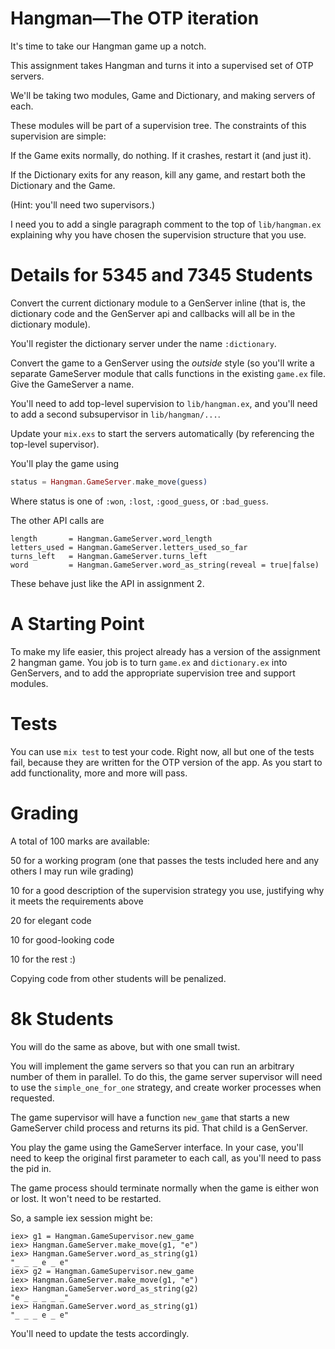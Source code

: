 # Hangman—The OTP iteration

It's time to take our Hangman game up a notch.

This assignment takes Hangman and turns it into a supervised set of OTP servers.

We'll be taking two modules, Game and Dictionary, and making servers of each.

These modules will be part of a supervision tree. The constraints of
this supervision are simple:

If the Game exits normally, do nothing. If it crashes, restart it (and just it).

If the Dictionary exits for any reason, kill any game, and restart both the
Dictionary and the Game.

(Hint: you'll need two supervisors.)

I need you to add a single paragraph comment to the top of
`lib/hangman.ex` explaining why you have chosen the supervision
structure that you use.


# Details for 5345 and 7345 Students

Convert the current dictionary module to a GenServer inline (that is, the
dictionary code and the GenServer api and callbacks will all be in the
dictionary module).

You'll register the dictionary server under the name `:dictionary`.

Convert the game to a GenServer using the *outside* style (so you'll
write a separate GameServer module that calls functions in the
existing `game.ex` file. Give the GameServer a name.

You'll need to add top-level supervision to `lib/hangman.ex`, and
you'll need to add a second subsupervisor in `lib/hangman/...`.

Update your `mix.exs` to start the servers automatically (by
referencing the top-level supervisor).


You'll play the game using

~~~ elixir
status = Hangman.GameServer.make_move(guess)
~~~

Where status is one of `:won`, `:lost`, `:good_guess`, or `:bad_guess`.

The other API calls are

~~~
length       = Hangman.GameServer.word_length
letters_used = Hangman.GameServer.letters_used_so_far
turns_left   = Hangman.GameServer.turns_left
word         = Hangman.GameServer.word_as_string(reveal = true|false)
~~~

These behave just like the API in assignment 2.

# A Starting Point

To make my life easier, this project already has a version of the
assignment 2 hangman game. You job is to turn `game.ex` and
`dictionary.ex` into GenServers, and to add the appropriate supervision
tree and support modules.

# Tests

You can use `mix test` to test your code. Right now, all but one of the
tests fail, because they are written for the OTP version of the app.
As you start to add functionality, more and more will pass.

# Grading

A total of 100 marks are available:

50 for a working program (one that passes the tests included here and any
   others I may run wile grading)

10 for a good description of the supervision strategy you use, justifying
   why it meets the requirements above

20 for elegant code

10 for good-looking code

10 for the rest :)

Copying code from other students will be penalized.


# 8k Students

You will do the same as above, but with one small twist.

You will implement the game servers so that you can run an arbitrary
number of them in parallel. To do this, the game server supervisor
will need to use the `simple_one_for_one` strategy, and create worker
processes when requested.

The game supervisor will have a function `new_game` that starts a new
GameServer child process and returns its pid. That child is a GenServer.

You play the game using the GameServer interface. In your case, you'll
need to keep the original first parameter to each call, as you'll need
to pass the pid in.

The game process should terminate normally when the game is either won
or lost. It won't need to be restarted.

So, a sample iex session might be:

~~~
iex> g1 = Hangman.GameSupervisor.new_game
iex> Hangman.GameServer.make_move(g1, "e")
iex> Hangman.GameServer.word_as_string(g1)
"_ _ _ e _ e"
iex> g2 = Hangman.GameSupervisor.new_game
iex> Hangman.GameServer.make_move(g1, "e")
iex> Hangman.GameServer.word_as_string(g2)
"e _ _ _ _ _"
iex> Hangman.GameServer.word_as_string(g1)
"_ _ _ e _ e"
~~~

You'll need to update the tests accordingly.


